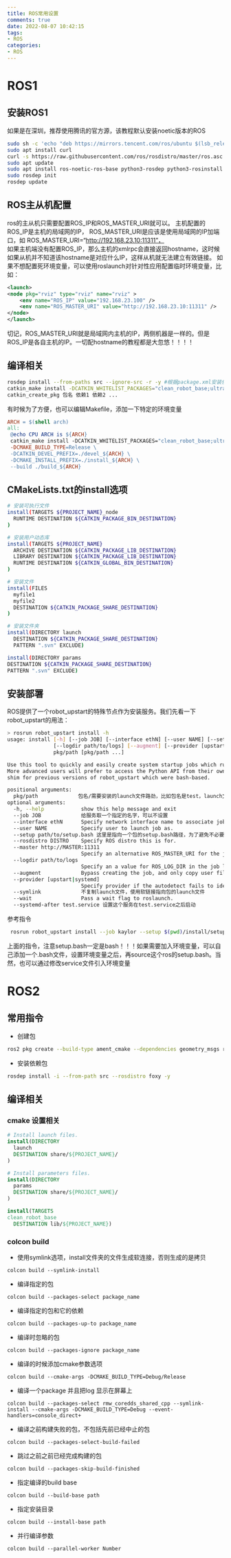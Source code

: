 ```yaml
---
title: ROS常用设置
comments: true
date: 2022-08-07 10:42:15
tags:
- ROS
categories:
- ROS
---
```


# ROS1

## 安装ROS1
如果是在深圳，推荐使用腾讯的官方源，该教程默认安装noetic版本的ROS

```bash
sudo sh -c 'echo "deb https://mirrors.tencent.com/ros/ubuntu $(lsb_release -sc) main" > /etc/apt/sources.list.d/ros-latest.list'
sudo apt install curl
curl -s https://raw.githubusercontent.com/ros/rosdistro/master/ros.asc | sudo apt-key add -
sudo apt update
sudo apt install ros-noetic-ros-base python3-rosdep python3-rosinstall python3-rosinstall-generator python3-wstool build-essential
sudo rosdep init
rosdep update
```

## ROS主从机配置

ros的主从机只需要配置ROS_IP和ROS_MASTER_URI就可以。
主机配置的ROS_IP是主机的局域网的IP， ROS_MASTER_URI是应该是使用局域网的IP加端口，如 ROS_MASTER_URI=“http://192.168.23.10:11311”，  
如果主机端没有配置ROS_IP，那么主机的xmlrpc会直接返回hostname，这时候如果从机并不知道该hostname是对应什么IP，这样从机就无法建立有效链接。
如果不想配置死环境变量，可以使用roslaunch对针对性应用配置临时环境变量，比如：

```xml
<launch>
<node pkg="rviz" type="rviz" name="rviz" >
    <env name="ROS_IP" value="192.168.23.100" />
    <env name="ROS_MASTER_URI" value="http://192.168.23.10:11311" />
</node>
</launch>
```

切记，ROS_MASTER_URI就是局域网内主机的IP，两侧机器是一样的。但是ROS_IP是各自主机的IP。一切配hostname的教程都是大忽悠！！！！

## 编译相关

```bash
rosdep install --from-paths src --ignore-src -r -y #根据package.xml安装依赖
catkin_make install -DCATKIN_WHITELIST_PACKAGES="clean_robot_base;ultrasonic;tof_pointcloud" -DCMAKE_BUILD_TYPE=Debug
catkin_create_pkg 包名 依赖1 依赖2 ...
```

有时候为了方便，也可以编辑Makefile，添加一下特定的环境变量

```makefile
ARCH = $(shell arch)
all: 
 @echo CPU ARCH is ${ARCH}
 catkin_make install -DCATKIN_WHITELIST_PACKAGES="clean_robot_base;ultrasonic;tof_pointcloud" \
 -DCMAKE_BUILD_TYPE=Release \
 -DCATKIN_DEVEL_PREFIX=./devel_${ARCH} \
 -DCMAKE_INSTALL_PREFIX=./install_${ARCH} \
 --build ./build_${ARCH}
```


## CMakeLists.txt的install选项

```bash
# 安装可执行文件
install(TARGETS ${PROJECT_NAME}_node
  RUNTIME DESTINATION ${CATKIN_PACKAGE_BIN_DESTINATION}
)

# 安装用户动态库
install(TARGETS ${PROJECT_NAME}
  ARCHIVE DESTINATION ${CATKIN_PACKAGE_LIB_DESTINATION}
  LIBRARY DESTINATION ${CATKIN_PACKAGE_LIB_DESTINATION}
  RUNTIME DESTINATION ${CATKIN_GLOBAL_BIN_DESTINATION}
)

# 安装文件
install(FILES
  myfile1
  myfile2
  DESTINATION ${CATKIN_PACKAGE_SHARE_DESTINATION}
)

# 安装文件夹
install(DIRECTORY launch
  DESTINATION ${CATKIN_PACKAGE_SHARE_DESTINATION}
  PATTERN ".svn" EXCLUDE)

install(DIRECTORY params
DESTINATION ${CATKIN_PACKAGE_SHARE_DESTINATION}
PATTERN ".svn" EXCLUDE)

```

## 安装部署
ROS提供了一个robot_upstart的特殊节点作为安装服务。我们先看一下robot_upstart的用法：
```bash
> rosrun robot_upstart install -h
usage: install [-h] [--job JOB] [--interface ethN] [--user NAME] [--setup path/to/setup.bash] [--rosdistro DISTRO] [--master http://MASTER:11311]
               [--logdir path/to/logs] [--augment] [--provider [upstart|systemd]] [--symlink] [--wait] [--systemd-after After=]
               pkg/path [pkg/path ...]

Use this tool to quickly and easily create system startup jobs which run one or more ROS launch files as a daemonized background process on your computer.
More advanced users will prefer to access the Python API from their own setup scripts, but this exists as a simple helper, an example, and a compatibility
shim for previous versions of robot_upstart which were bash-based.

positional arguments:
  pkg/path             包名/需要安装的launch文件路劲，比如包名是test，launch文件路径是launch/test.launch，那么这个选项就是test/launch/test.launch 
optional arguments:
  -h, --help            show this help message and exit
  --job JOB             给服务取一个指定的名字，可以不设置
  --interface ethN      Specify network interface name to associate job with.
  --user NAME           Specify user to launch job as.
  --setup path/to/setup.bash 这里是指向一个包的setup.bash路径，为了避免不必要的麻烦，使用绝对路径
  --rosdistro DISTRO    Specify ROS distro this is for.
  --master http://MASTER:11311
                        Specify an alternative ROS_MASTER_URI for the job launch context.
  --logdir path/to/logs
                        Specify an a value for ROS_LOG_DIR in the job launch context.
  --augment             Bypass creating the job, and only copy user files. Assumes the job was previously created.
  --provider [upstart|systemd]
                        Specify provider if the autodetect fails to identify the correct provider
  --symlink             不复制launch文件，使用软链接指向包的launch文件 
  --wait                Pass a wait flag to roslaunch.
  --systemd-after test.service 设置这个服务在test.service之后启动
```

参考指令
```bash
 rosrun robot_upstart install --job kaylor --setup $(pwd)/install/setup.bash --systemd-after "test.service network.target" test/launch/talker.launch
```
上面的指令，注意setup.bash一定是bash！！！如果需要加入环境变量，可以自己添加一个.bash文件，设置环境变量之后，再source这个ros的setup.bash。当然，也可以通过修改service文件引入环境变量


# ROS2

## 常用指令

- 创建包
```bash
ros2 pkg create --build-type ament_cmake --dependencies geometry_msgs rclcpp tf2 tf2_ros turtlesim -- learning_tf2_cpp
```

- 安装依赖包
```bash 
rosdep install -i --from-path src --rosdistro foxy -y
```

## 编译相关

### cmake 设置相关

```cmake
# Install launch files.
install(DIRECTORY
  launch
  DESTINATION share/${PROJECT_NAME}/
)

# Install parameters files.
install(DIRECTORY
  params
  DESTINATION share/${PROJECT_NAME}/
)

install(TARGETS
clean_robot_base
  DESTINATION lib/${PROJECT_NAME})


```

### colcon build
- 使用symlink选项，install文件夹的文件生成软连接，否则生成的是拷贝  
```
colcon build --symlink-install
```
- 编译指定的包  
```
colcon build --packages-select package_name
```
- 编译指定的包和它的依赖  
```
colcon build --packages-up-to package_name
```
- 编译时忽略的包  
```
colcon build --packages-ignore package_name
```
- 编译的时候添加cmake参数选项   
```
colcon build --cmake-args -DCMAKE_BUILD_TYPE=Debug/Release
```
- 编译一个package 并且把log 显示在屏幕上  
```
colcon build --packages-select rmw_coredds_shared_cpp --symlink-install --cmake-args -DCMAKE_BUILD_TYPE=Debug --event-handlers=console_direct+
```
- 编译之前构建失败的包，不包括先前已经中止的包  
```
colcon build --packages-select-build-failed
```
- 跳过之前之前已经完成构建的包
```
colcon build --packages-skip-build-finished
```
- 指定编译的build base  
```
colcon build --build-base path
```
- 指定安装目录
```
colcon build --install-base path
```
- 并行编译参数
```
colcon build --parallel-worker Number
```

